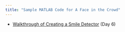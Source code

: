 ```yaml
---
title: "Sample MATLAB Code for A Face in the Crowd"
---
```


* [Walkthrough of Creating a Smile Detector](SmileDetectorWalkthrough) (Day 6)
